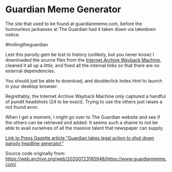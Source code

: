 # Guardian Meme Generator
The site that used to be found at guardianmeme.com, before the humourless jackasses at The Guardian had it taken down via takedown notice.

#trollingtheguardian

Lest this parody gem be lost to history (unlikely, but you never know) I downloaded the source files from the [Internet Archive Wayback Machine](https://web.archive.org/web/20200723185948/https://www.guardianmeme.com/), cleaned it all up a little, and fixed all the internal links so that there are no external dependencies.

You should just be able to download, and doubleclick index.html to launch in your desktop browser.

Regrettably, the Internet Archive Wayback Machine only captured a handful of pundit headshots (24 to be exact). Trying to use the others just raises a not found error.

When I get a moment, I might go over to The Guardian website and see if the others can be retrieved and added. It seems such a shame to not be able to avail ourselves of all the massive talent that newspaper can supply.

[Link to Press Gazette article “Guardian takes legal action to shut down parody headline generator”](https://www.pressgazette.co.uk/guardian-takes-legal-action-to-shut-down-parody-headline-generator/)

Source code originally from: https://web.archive.org/web/20200723185948/https://www.guardianmeme.com/
